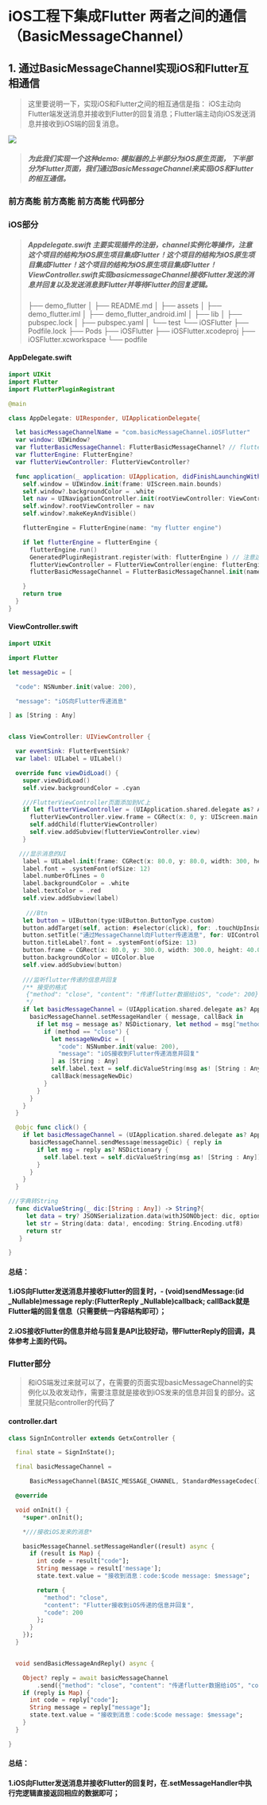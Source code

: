 # iOS工程下集成Flutter 两者之间的通信（BasicMessageChannel）



## 1. 通过BasicMessageChannel实现iOS和Flutter互相通信

> 这里要说明一下，实现iOS和Flutter之间的相互通信是指： iOS主动向Flutter端发送消息并接收到Flutter的回复消息；Flutter端主动向iOS发送消息并接收到iOS端的回复消息。

![](https://cdn.jsdelivr.net/gh/PhoenixLeeSin/LeeImages@master/uPic/r71i3k.png)

> ##### 为此我们实现一个这种demo: 模拟器的上半部分为iOS原生页面， 下半部分为Flutter页面，我们通过BasicMessageChannel来实现iOS和Flutter的相互通信。

### 前方高能 前方高能  前方高能  代码部分

### iOS部分

> ##### Appdelegate.swift 主要实现插件的注册，channel实例化等操作，注意 这个项目的结构为iOS原生项目集成Flutter！这个项目的结构为iOS原生项目集成Flutter！这个项目的结构为iOS原生项目集成Flutter！ ViewController.swift实现basicmessageChannel接收Flutter发送的消息并回复以及发送消息到Flutter并等待Flutter的回复逻辑。
>
> ├── demo_flutter
> │   ├── README.md
> │   ├── assets
> │   ├── demo_flutter.iml
> │   ├── demo_flutter_android.iml
> │   ├── lib
> │   ├── pubspec.lock
> │   ├── pubspec.yaml
> │   └── test
> └── iOSFlutter
>     ├── Podfile.lock
>     ├── Pods
>     ├── iOSFlutter
>     ├── iOSFlutter.xcodeproj
>     ├── iOSFlutter.xcworkspace
>     └── podfile

#### AppDelegate.swift

```swift
import UIKit
import Flutter
import FlutterPluginRegistrant

@main

class AppDelegate: UIResponder, UIApplicationDelegate{

  let basicMessageChannelName = "com.basicMessageChannel.iOSFlutter"
  var window: UIWindow?
  var flutterBasicMessageChannel: FlutterBasicMessageChannel? // flutter <-> iOS
  var flutterEngine: FlutterEngine?
  var flutterViewController: FlutterViewController?

  func application(_ application: UIApplication, didFinishLaunchingWithOptions launchOptions: [UIApplication.LaunchOptionsKey: Any]?) -> Bool {
​    self.window = UIWindow.init(frame: UIScreen.main.bounds)
​    self.window?.backgroundColor = .white
​    let nav = UINavigationController.init(rootViewController: ViewController())
​    self.window?.rootViewController = nav
​    self.window?.makeKeyAndVisible()

​    flutterEngine = FlutterEngine(name: "my flutter engine")

​    if let flutterEngine = flutterEngine {
​      flutterEngine.run()
​      GeneratedPluginRegistrant.register(with: flutterEngine ) // 注意这两者的顺序应该是在前面的
​      flutterViewController = FlutterViewController(engine: flutterEngine, nibName: nil, bundle: nil)
​      flutterBasicMessageChannel = FlutterBasicMessageChannel.init(name: basicMessageChannelName, binaryMessenger: flutterViewController!.binaryMessenger)

​    }
​    return true
  }
}
```

#### ViewController.swift

```swift
import UIKit

import Flutter

let messageDic = [

  "code": NSNumber.init(value: 200),

  "message": "iOS向Flutter传递消息"

] as [String : Any]


class ViewController: UIViewController {

  var eventSink: FlutterEventSink?
  var label: UILabel = UILabel()

  override func viewDidLoad() {
​    super.viewDidLoad()
​    self.view.backgroundColor = .cyan

    ///FlutterViewController页面添加到VC上
​    if let flutterViewController = (UIApplication.shared.delegate as? AppDelegate)?.flutterViewController {
​      flutterViewController.view.frame = CGRect(x: 0, y: UIScreen.main.bounds.height/2, width: UIScreen.main.bounds.width, height: UIScreen.main.bounds.height/2)
​      self.addChild(flutterViewController)
​      self.view.addSubview(flutterViewController.view)
​    }

​   ///显示消息的UI
​    label = UILabel.init(frame: CGRect(x: 80.0, y: 80.0, width: 300, height: 140))
​    label.font = .systemFont(ofSize: 12)
​    label.numberOfLines = 0
​    label.backgroundColor = .white
​    label.textColor = .red
​    self.view.addSubview(label)
​     
     ///Btn
​    let button = UIButton(type:UIButton.ButtonType.custom)
​    button.addTarget(self, action: #selector(click), for: .touchUpInside)
​    button.setTitle("通过MessageChannel向Flutter传递消息", for: UIControl.State.normal)
​    button.titleLabel?.font = .systemFont(ofSize: 13)
​    button.frame = CGRect(x: 80.0, y: 300.0, width: 300.0, height: 40.0)
​    button.backgroundColor = UIColor.blue
​    self.view.addSubview(button)
    
​    ///监听flutter传递的信息并回复
​    /** 接受的格式
​     {"method": "close", "content": "传递flutter数据给iOS", "code": 200}
​     */
​    if let basicMessageChannel = (UIApplication.shared.delegate as? AppDelegate)?.flutterBasicMessageChannel {
​      basicMessageChannel.setMessageHandler { message, callBack in
​        if let msg = message as? NSDictionary, let method = msg["method"] as? String {
​          if (method == "close") {
​            let messageNewDic = [
​              "code": NSNumber.init(value: 200),
​              "message": "iOS接收到Flutter传递消息并回复"
​            ] as [String : Any]
​            self.label.text = self.dicValueString(msg as! [String : Any])
​            callBack(messageNewDic)
​          }
​        }
​      }
​    }
  }

  @objc func click() {
​    if let basicMessageChannel = (UIApplication.shared.delegate as? AppDelegate)?.flutterBasicMessageChannel {
​      basicMessageChannel.sendMessage(messageDic) { reply in
​        if let msg = reply as? NSDictionary {
​          self.label.text = self.dicValueString(msg as! [String : Any])
​        }
​      }
​    }
  }

///字典转String
  func dicValueString(_ dic:[String : Any]) -> String?{
​     let data = try? JSONSerialization.data(withJSONObject: dic, options: [])
​     let str = String(data: data!, encoding: String.Encoding.utf8)
​     return str
   }

}
```

#### 总结：

#### 1.iOS向Flutter发送消息并接收Flutter的回复时，\- (void)sendMessage:(id _Nullable)message reply:(FlutterReply _Nullable)callback;  callBack就是Flutter端的回复信息（只需要统一内容结构即可）；

#### 2.iOS接收Flutter的信息并给与回复是API比较好动，带FlutterReply的回调，具体参考上面的代码。



### Flutter部分

> 和iOS端发过来就可以了，在需要的页面实现basicMessageChannel的实例化以及收发动作，需要注意就是接收到iOS发来的信息并回复的部分。这里就只贴controller的代码了 

#### controller.dart

```dart
class SignInController extends GetxController {

  final state = SignInState();

  final basicMessageChannel =

​      BasicMessageChannel(BASIC_MESSAGE_CHANNEL, StandardMessageCodec());

  @override

  void onInit() {
​    *super*.onInit();

​    *///接收iOS发来的消息*

​    basicMessageChannel.setMessageHandler((result) async {
​      if (result is Map) {
​        int code = result["code"];
​        String message = result['message'];
​        state.text.value = "接收到消息：code:$code message: $message";

​        return {
​          "method": "close",
​          "content": "Flutter接收到iOS传递的信息并回复",
​          "code": 200
​        };
​      }
​    });
  }


  void sendBasicMessageAndReply() async {

​    Object? reply = await basicMessageChannel
​        .send({"method": "close", "content": "传递flutter数据给iOS", "code": 200});
​    if (reply is Map) {
​      int code = reply["code"];
​      String message = reply["message"];
​      state.text.value = "接收到消息：code:$code message: $message";
​    }
  }

}


```



#### 总结：

#### 1.iOS向Flutter发送消息并接收Flutter的回复时，在.setMessageHandler中执行完逻辑直接返回相应的数据即可；

